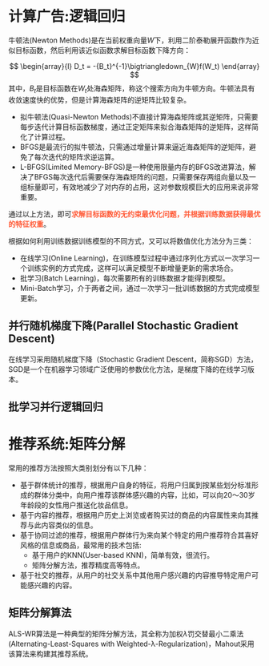 # 计算广告:逻辑回归

牛顿法(Newton Methods)是在当前权重向量$W$下，利用二阶泰勒展开函数作为近似目标函数，然后利用该近似函数求解目标函数下降方向：

$$
\begin{array}{l}
D_t = -{B_t}^{-1}\bigtriangledown_{W}f(W_t)
\end{array}
$$
其中，${B_t}$是目标函数在$W_t$处海森矩阵，称这个搜索方向为牛顿方向。牛顿法具有收敛速度快的优势，但是计算海森矩阵的逆矩阵比较复杂。
- 拟牛顿法(Quasi-Newton Methods)不直接计算海森矩阵或其逆矩阵，只需要每步迭代计算目标函数梯度，通过正定矩阵来拟合海森矩阵的逆矩阵，这样简化了计算过程。
- BFGS是最流行的拟牛顿法，只需通过增量计算来逼近海森矩阵的逆矩阵，避免了每次迭代的矩阵求逆运算。
- L-BFGS(Limited Memory-BFGS)是一种使用限量内存的BFGS改进算法，解决了BFGS每次迭代后需要保存海森矩阵的问题，只需要保存两组向量以及一组标量即可，有效地减少了对内存的占用，这对参数规模巨大的应用来说非常重要。

通过以上方法，即可<b><font color=#FF5733>求解目标函数的无约束最优化问题，并根据训练数据获得最优的特征权重</font></b>。

根据如何利用训练数据训练模型的不同方式，又可以将数值优化方法分为三类：
- 在线学习(Online Learning)，在训练模型过程中通过序列化方式以一次学习一个训练实例的方式完成，这样可以满足模型不断增量更新的需求场合。
- 批学习(Batch Learning)，每次需要所有的训练数据才能得到模型。
- Mini-Batch学习，介于两者之间，通过一次学习一批训练数据的方式完成模型更新。

## 并行随机梯度下降(Parallel Stochastic Gradient Descent)

在线学习采用随机梯度下降（Stochastic Gradient Descent，简称SGD）方法，SGD是一个在机器学习领域广泛使用的参数优化方法，是梯度下降的在线学习版本。

## 批学习并行逻辑回归

# 推荐系统:矩阵分解

常用的推荐方法按照大类别划分有以下几种：

- 基于群体统计的推荐，根据用户自身的特征，将用户归属到按某些划分标准形成的群体分类中，向用户推荐该群体感兴趣的内容，比如，可以向20～30岁年龄段的女性用户推送化妆品信息。
- 基于内容的推荐，根据用户历史上浏览或者购买过的商品的内容属性来向其推荐与此内容类似的信息。
- 基于协同过滤的推荐，根据用户群体行为来向某个特定的用户推荐符合其喜好风格的信息或商品，最常用的技术包括:
    - 基于用户的KNN(User-based KNN)，简单有效，很流行。
    - 矩阵分解方法，推荐精度高等特点。
- 基于社交的推荐，从用户的社交关系中其他用户感兴趣的内容推导特定用户可能感兴趣的内容。

## 矩阵分解算法
ALS-WR算法是一种典型的矩阵分解方法，其全称为加权$\lambda$罚交替最小二乘法(Alternating-Least-Squares with Weighted-λ-Regularization)，Mahout采用该算法来构建其推荐系统。
